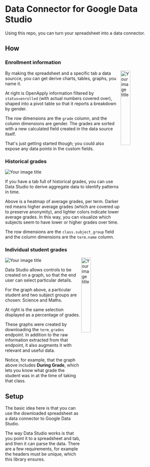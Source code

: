 # Data Connector for Google Data Studio

Using this repo, you can turn your spreadsheet into a data connector.

## How

### Enrollment information

<img src="../main/assets/gender.png" alt="Your image title" width="25%" align="right"/>

By making the spreadsheet and a specific tab a data sourcce, you can get derive charts, tables, graphs, you name it. 

At right is OpenApply information filtered by `status=enrolled` (with actual numbers covered over), shaped into a pivot table so that it reports a breakdown by gender.

The row dimensions are the `grade` column, and the column dimensions are gender. The grades are sorted with a new calculated field created in the data source itself.

That's just getting started though; you could also expose any data points in the custom fields.

### Historical grades

<img src="../main/assets/averagegrades.png" alt="Your image title" />

If you have a tab full of historical grades, you can use Data Studio to derive aggregate data to identify patterns in time.

Above is a heatmap of average grades, per term. Darker red means higher average grades (which are covered up to preserve anonymity), and lighter colors indicate lower average grades. In this way, you can visualize which subjects seem to have lower or higher grades over time.

The row dimensions are the `class.subject_group` field and the column dimensions are the `term.name` column.

### Individual student grades

<img src="../main/assets/gradesbysubject.png" alt="Your image title" />

<img src="../main/assets/gradepercentage.png" alt="Your image title" align="right" width="25%"/>

Data Studio allows controls to be created on a graph, so that the end user can select particular details.

For the graph above, a particular student and two subject groups are chosen: Science and Maths.

At right is the same selection displayed as a percentage of grades.

These graphs were created by downloading the `term_grades` endpoint. In addition to the raw information extracted from that endpoint, it also augments it with relevant and useful data.

Notice, for example, that the graph above includes **During Grade**, which lets you know what grade the student was in at the time of taking that class.



## Setup

The basic idea here is that you can use the downloaded spreadsheet as a data connector to Google Data Studio. 

The way Data Studio works is that you point it to a spreadsheet and tab, and then it can parse the data. There are a few requirements, for example the headers must be unique, which this library ensures.





